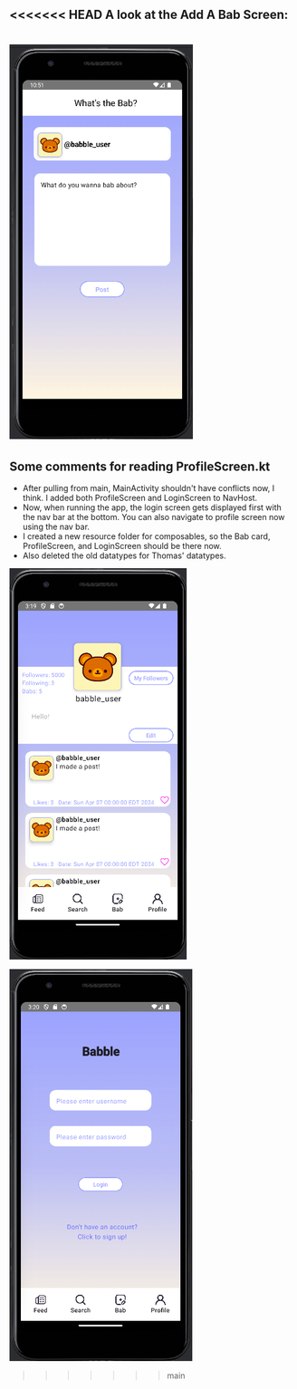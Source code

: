 <<<<<<< HEAD
A look at the Add A Bab Screen:
------------------------------

![Add_Bab_Screen.png](Add_Bab_Screen.png)
=======

Some comments for reading ProfileScreen.kt
-----------------------------------------

- After pulling from main, MainActivity shouldn't have conflicts now, I think. I added both ProfileScreen and LoginScreen to NavHost.
- Now, when running the app, the login screen gets displayed first with the nav bar at the bottom. You can also navigate to profile screen now using the nav bar.
- I created a new resource folder for composables, so the Bab card, ProfileScreen, and LoginScreen should be there now.
- Also deleted the old datatypes for Thomas' datatypes.

![Alt text](profile_screen_photo.png)

![Alt text](opening_screen.png)
>>>>>>> main
